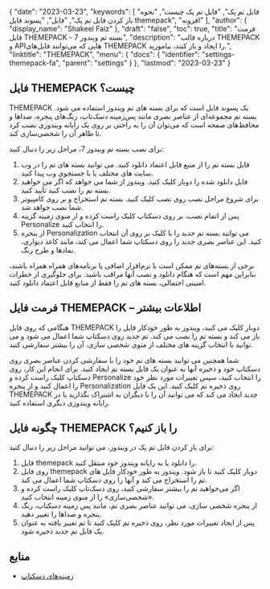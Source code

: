 {
  "date": "2023-03-23",
  "keywords": [
"فایل تم پک",
"فایل تم پک چیست",
"نحوه باز کردن فایل تم پک",
"فایل",
"پسوند فایل themepack",
"افزونه"
],
  "author": {
    "display_name": "Shakeel Faiz"
},
  "draft": "false",
  "toc": true,
  "title": "فرمت فایل THEMEPACK - بسته تم ویندوز 7",
  "description": "درباره قالب THEMEPACK و APIهایی که می‌توانند فایل‌های THEMEPACK را ایجاد و باز کنند، بیاموزید.",
  "linktitle": "THEMEPACK",
  "menu": {
    "docs": {
      "identifier": "settings-themepack-fa",
      "parent": "settings"
}
},
  "lastmod": "2023-03-23"
}

## فایل THEMEPACK چیست؟

THEMEPACK یک پسوند فایل است که برای بسته های تم ویندوز استفاده می شود. بسته تم مجموعه‌ای از عناصر بصری مانند پس‌زمینه دسک‌تاپ، رنگ‌های پنجره، صداها و محافظ‌های صفحه است که می‌توان آن را به راحتی بر روی یک رایانه ویندوزی نصب کرد تا ظاهر آن را شخصی‌سازی کند.

برای نصب بسته تم ویندوز 7، مراحل زیر را دنبال کنید:

1. فایل بسته تم را از منبع قابل اعتماد دانلود کنید. می توانید بسته های تم را در وب سایت های مختلف یا با جستجوی وب پیدا کنید.
2. فایل دانلود شده را دوبار کلیک کنید. ویندوز از شما می خواهد که اگر می خواهید بسته تم را نصب کنید تأیید کنید.
3. برای شروع مراحل نصب روی نصب کلیک کنید. بسته تم استخراج و بر روی کامپیوتر شما نصب خواهد شد.
4. پس از اتمام نصب، بر روی دسکتاپ کلیک راست کرده و از منوی زمینه گزینه Personalize را انتخاب کنید.
5. از پنجره Personalization می توانید بسته تم جدید را با کلیک بر روی آن انتخاب کنید. این عناصر بصری جدید را روی دسکتاپ شما اعمال می کند، مانند کاغذ دیواری، نمادها و طرح رنگ.

برخی از بسته‌های تم ممکن است با نرم‌افزار اضافی یا برنامه‌های همراه همراه باشند، بنابراین مهم است که هنگام دانلود و نصب آنها مراقب باشید. برای جلوگیری از خطرات امنیتی احتمالی، بسته های تم را فقط از منابع قابل اعتماد دانلود کنید.

## فرمت فایل THEMEPACK – اطلاعات بیشتر

هنگامی که روی فایل THEMEPACK دوبار کلیک می کنید، ویندوز به طور خودکار فایل را باز می کند و بسته تم را نصب می کند. تم جدید روی دسکتاپ شما اعمال می شود و می توانید با انتخاب گزینه های مختلف از منوی شخصی سازی، آن را بیشتر سفارشی کنید.

شما همچنین می توانید بسته های تم خود را با سفارشی کردن عناصر بصری روی دسکتاپ خود و ذخیره آنها به عنوان یک فایل بسته تم ایجاد کنید. برای انجام این کار، روی دسکتاپ کلیک راست کرده و Personalize را انتخاب کنید، سپس تغییرات مورد نظر خود را اعمال کنید و از پنجره Personalization روی ذخیره تم کلیک کنید. این یک فایل THEMEPACK جدید ایجاد می کند که می توانید آن را با دیگران به اشتراک بگذارید یا در رایانه ویندوزی دیگری استفاده کنید.

## چگونه فایل THEMEPACK را باز کنیم؟

برای باز کردن فایل تم پک در ویندوز، می توانید مراحل زیر را دنبال کنید:

1. فایل themepack را دانلود یا به رایانه ویندوز خود منتقل کنید.
2. روی فایل themepack دوبار کلیک کنید تا باز شود. ویندوز به طور خودکار فایل های تم را استخراج می کند و آنها را روی دسکتاپ شما اعمال می کند.
3. اگر می‌خواهید تم را بیشتر سفارشی کنید، روی دسک‌تاپ کلیک راست کرده و «شخصی‌سازی» را از منوی زمینه انتخاب کنید.
4. از پنجره شخصی سازی، می توانید عناصر بصری تم، مانند پس زمینه دسکتاپ، رنگ پنجره و صداها را تغییر دهید.
5. پس از ایجاد تغییرات مورد نظر، روی ذخیره تم کلیک کنید تا تم تغییر یافته به عنوان یک فایل تم جدید ذخیره شود.

## منابع
* [زمینه‌های دسکتاپ](https://support.microsoft.com/en-us/windows/desktop-themes-94880287-6046-1d35-6d2f-35dee759701e)



